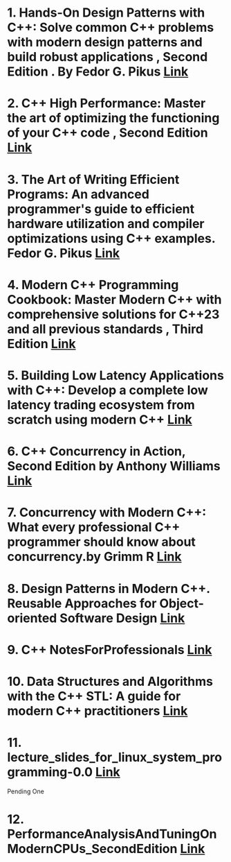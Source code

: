 # 1. Hands-On Design Patterns with C++: Solve common C++ problems with modern design patterns and build robust applications , Second Edition . By Fedor G. Pikus [Link](https://www.packtpub.com/en-us/product/hands-on-design-patterns-with-c-9781804611555)

# 2. C++ High Performance: Master the art of optimizing the functioning of your C++ code , Second Edition [Link](https://www.packtpub.com/en-in/product/c-high-performance-9781839216541)

# 3. The Art of Writing Efficient Programs: An advanced programmer's guide to efficient hardware utilization and compiler optimizations using C++ examples. Fedor G. Pikus [Link](https://www.packtpub.com/en-dk/product/the-art-of-writing-efficient-programs-9781800208117)

# 4. Modern C++ Programming Cookbook: Master Modern C++ with comprehensive solutions for C++23 and all previous standards , Third Edition [Link](https://www.packtpub.com/en-in/product/modern-c-programming-cookbook-9781835084847)

# 5. Building Low Latency Applications with C++: Develop a complete low latency trading ecosystem from scratch using modern C++ [Link](https://www.packtpub.com/en-us/product/building-low-latency-applications-with-c-9781837639359)

# 6. C++ Concurrency in Action, Second Edition by Anthony Williams [Link](https://www.oreilly.com/library/view/c-concurrency-in/9781617294693/?_gl=1*14jvek6*_ga*MTU4NDQ5OTk0OS4xNzMzMDU2MTE2*_ga_092EL089CH*MTczMzA1NjExNS4xLjEuMTczMzA1NjM4MC42MC4wLjA.)

# 7. Concurrency with Modern C++: What every professional C++ programmer should know about concurrency.by Grimm R [Link](https://www.packtpub.com/en-in/product/concurrency-with-modern-c-9781838982737?srsltid=AfmBOoqr-x0E4CQITuUCP9Bs_zbBjEj1WPfVDv-HOLvcvhTuqMg8Nu7v)

# 8. Design Patterns in Modern C++. Reusable Approaches for Object-oriented Software Design [Link](https://www.oreilly.com/library/view/design-patterns-in/9781484236031/)

# 9. C++ NotesForProfessionals [Link](https://books.goalkicker.com/CPlusPlusBook/)

# 10. Data Structures and Algorithms with the C++ STL: A guide for modern C++ practitioners [Link](https://www.packtpub.com/en-us/product/data-structures-and-algorithms-with-the-c-stl-9781835468555)

# 11. lecture_slides_for_linux_system_programming-0.0 [Link](https://www.ece.uvic.ca/~frodo/cppbook/downloads/lecture_slides_for_linux_system_programming-0.0.pdf)

Pending One
# 12. PerformanceAnalysisAndTuningOnModernCPUs_SecondEdition [Link](https://github.com/dendibakh/perf-book/releases/download/2.0_release/PerformanceAnalysisAndTuningOnModernCPUs_SecondEdition.pdf)



